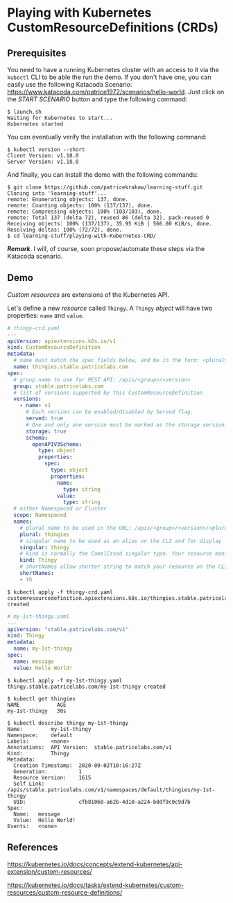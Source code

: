# Playing with Kubernetes CustomResourceDefinitions (CRDs)

## Prerequisites

You need to have a running Kubernetes cluster with an access to it via the `kubectl` CLI to be able the run the demo. If you don't have one, you can easily use the following Katacoda Scenario: <https://www.katacoda.com/patrice1972/scenarios/hello-world>. Just click on the _START SCENARIO_ button and type the following command:

```text
$ launch.sh
Waiting for Kubernetes to start...
Kubernetes started
```

You can eventually verify the installation with the following command:

```text
$ kubectl version --short
Client Version: v1.18.0
Server Version: v1.18.0
```

And finally, you can install the demo with the following commands:

```text
$ git clone https://github.com/patricekrakow/learning-stuff.git
Cloning into 'learning-stuff'...
remote: Enumerating objects: 137, done.
remote: Counting objects: 100% (137/137), done.
remote: Compressing objects: 100% (103/103), done.
remote: Total 137 (delta 72), reused 86 (delta 32), pack-reused 0
Receiving objects: 100% (137/137), 35.95 KiB | 566.00 KiB/s, done.
Resolving deltas: 100% (72/72), done.
$ cd learning-stuff/playing-with-Kubernetes-CRD/
```

**_Remark_**. I will, of course, soon propose/automate these steps via the Katacoda scenario.

## Demo

_Custom resources_ are extensions of the Kubernetes API.

Let's define a new _resource_ called `Thingy`. A `Thingy` _object_ will have two properties: `name` and `value`.

```yaml
# thingy-crd.yaml
---
apiVersion: apiextensions.k8s.io/v1
kind: CustomResourceDefinition
metadata:
  # name must match the spec fields below, and be in the form: <plural>.<group>
  name: thingies.stable.patricelabs.com
spec:
  # group name to use for REST API: /apis/<group>/<version>
  group: stable.patricelabs.com
  # list of versions supported by this CustomResourceDefinition
  versions:
    - name: v1
      # Each version can be enabled/disabled by Served flag.
      served: true
      # One and only one version must be marked as the storage version.
      storage: true
      schema:
        openAPIV3Schema:
          type: object
          properties:
            spec:
              type: object
              properties:
                name:
                  type: string
                value:
                  type: string
  # either Namespaced or Cluster
  scope: Namespaced
  names:
    # plural name to be used in the URL: /apis/<group>/<version>/<plural>
    plural: thingies
    # singular name to be used as an alias on the CLI and for display
    singular: thingy
    # kind is normally the CamelCased singular type. Your resource manifests use this.
    kind: Thingy
    # shortNames allow shorter string to match your resource on the CLI
    shortNames:
    - th

```

```text
$ kubectl apply -f thingy-crd.yaml
customresourcedefinition.apiextensions.k8s.io/thingies.stable.patricelabs.com created
```

```yaml
# my-1st-thingy.yaml
---
apiVersion: "stable.patricelabs.com/v1"
kind: Thingy
metadata:
  name: my-1st-thingy
spec:
  name: message
  value: Hello World!
```

```text
$ kubectl apply -f my-1st-thingy.yaml
thingy.stable.patricelabs.com/my-1st-thingy created
```

```text
$ kubectl get thingies
NAME            AGE
my-1st-thingy   30s
```

```text
$ kubectl describe thingy my-1st-thingy
Name:         my-1st-thingy
Namespace:    default
Labels:       <none>
Annotations:  API Version:  stable.patricelabs.com/v1
Kind:         Thingy
Metadata:
  Creation Timestamp:  2020-09-02T10:16:27Z
  Generation:          1
  Resource Version:    1615
  Self Link:           /apis/stable.patricelabs.com/v1/namespaces/default/thingies/my-1st-thingy
  UID:                 cfb81060-a62b-4d10-a224-b0df9c0c9d7b
Spec:
  Name:   message
  Value:  Hello World!
Events:   <none>
```

## References

<https://kubernetes.io/docs/concepts/extend-kubernetes/api-extension/custom-resources/>

<https://kubernetes.io/docs/tasks/extend-kubernetes/custom-resources/custom-resource-definitions/>
